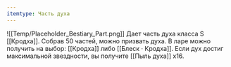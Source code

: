 ```yaml
---
itemtype: Часть духа
---
```

![[Temp/Placeholder_Bestiary_Part.png]]
Дает часть духа класса S [[Кродха]]. Собрав 50 частей, можно призвать духа. В ларе можно получить на выбор: [[Кродха]] либо [[Блеск · Кродха]]. Если дух достиг максимальной звездности, вы получите [[Пыль духа]] х16.
